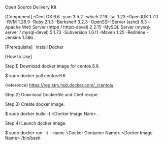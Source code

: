 Open Source Delivery Kit

[Component]
-Cent OS 6.6
-yum 3.5.2
-which 2.19
-tar 1.23
-OpenJDK 1.7.0
-RVM 1.26.9
-Ruby 2.1.3
-Berkshelf 3.2.3
-OpenSSH Server (sshd) 5.3
-Apache Web Server (httpd / httpd-devel) 2.2.15
-MySQL Server (mysql-server / mysql-devel) 5.1.73
-Subversion 1.6.11
-Maven 1.25
-Redmine
-Jenkins 1.596

[Prerequisite]
-Install Docker

[How to Use]

Step.1) Download docker image for centos 6.6.

 $ sudo docker pull centos:6.6

 (reference)
 https://registry.hub.docker.com/_/centos/

Step.2) Download Dockerfile and Chef recipe.

Step.3) Create docker image.

 $ sudo docker build -t \<Docker Image Nam\> .

Step.4) Launch docker image.

 $ sudo docker run -it --name \<Docker Container Name\> \<Docker Image Name\> /bin/bash
